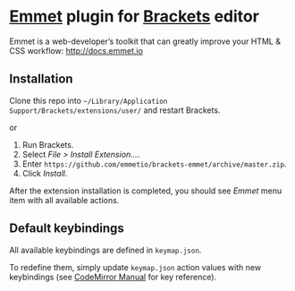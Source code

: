 # [Emmet](http://emmet.io) plugin for [Brackets](http://brackets.io) editor #

Emmet is a web-developer’s toolkit that can greatly improve your HTML & CSS workflow: http://docs.emmet.io

## Installation ##

Clone this repo into `~/Library/Application Support/Brackets/extensions/user/` and restart Brackets.

or

1. Run Brackets.
2. Select _File > Install Extension..._.
3. Enter `https://github.com/emmetio/brackets-emmet/archive/master.zip`.
4. Click _Install_.

After the extension installation is completed, you should see _Emmet_ menu item with all available actions.

## Default keybindings ##

All available keybindings are defined in `keymap.json`. 

To redefine them, simply update `keymap.json` action values with new keybindings (see [CodeMirror Manual](http://codemirror.net/doc/manual.html#keymaps) for key reference).
